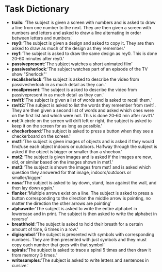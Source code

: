 # Task Dictionary

* __trails__: 'The subject is given a screen with numbers and is asked to draw a line from one number to the next. They are then given a screen with numbers and letters and asked to draw a line alternating in order between letters and numbers.'
* __rey0__:'The subject is given a design and asked to copy it. They are then asked to draw as much of the design as they remember.'
* __rey1__:'The subject is asked to draw the same design as rey0. This is done 20-60 minutes after rey0.'
* __passivepresent__:'The subject watches a short animated film'
* __passivesherlock__:'The subject watches part of an episode of the TV show "Sherlock"'
* __recallsherlock__:'The subject is asked to describe the video from passivesherlock in as much detail as they can.'
* __recallpresent__:'The subject is asked to describe the video from passivepresent in as much detail as they can.'
* __ravlt1__:'The subject is given a list of words and is asked to recall them.'
* __ravlt2__:'The subject is asked to list the words they remember from ravlt1. They are then given a second list of words and asked which ones were on the first list and which were not. This is done 20-60 min after ravlt1.'
* __cst__:'A circle on the screen will drift left or right, the subject is asked to keep it on the screen for as long as possible.'
* __checkerboard__:'The subject is asked to press a button when they see a checkerboard on the screen.'
* __mst1__:'The subject is given images of objects and is asked if they would find/use each object indoors or outdoors. Halfway through the subject is asked if the object is bigger or smaller than a shoebox.'
* __mst2__:'The subject is given images and is asked if the images are new, old, or similar based on the images shown in mst1.'
* __mst3__:'The subject is shown the images from mst1 and is asked which question they answered for that image, indoors/outdoors or smaller/bigger.'
* __nasa__:'The subject is asked to lay down, stand, lean against the wall, and then lay down again.'
* __flanker__:'Multiple arrows exist on a line. The subject is asked to press a button corresponding to the direction the middle arrow is pointing, no matter the direction the other arrows are pointing'
* __alphawrite__:'The subject is asked to write the entire alphabet in lowercase and in print. The subject is then asked to write the alphabet in reverse'
* __breathhold__:'The subject is asked to hold their breath for a certain amount of time, 6 times in a row.'
* __digisymbol__:'The subject is presented with symbols with corresponding numbers. They are then presented with just symbols and they must copy each number that goes with that symbol'
* __spirals__:'The subject is asked to trace a spiral 5 times and then draw it from memory 3 times.'
* __writesamples__:'The subject is asked to write letters and sentences in cursive.'
